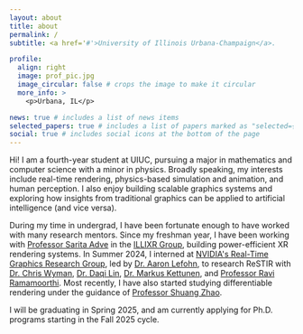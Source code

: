 ```yaml
---
layout: about
title: about
permalink: /
subtitle: <a href='#'>University of Illinois Urbana-Champaign</a>.

profile:
  align: right
  image: prof_pic.jpg
  image_circular: false # crops the image to make it circular
  more_info: >
    <p>Urbana, IL</p>

news: true # includes a list of news items
selected_papers: true # includes a list of papers marked as "selected={true}"
social: true # includes social icons at the bottom of the page
---
```


Hi! I am a fourth-year student at UIUC, pursuing a major in mathematics and computer science with a minor in physics. Broadly speaking, my interests include real-time rendering, physics-based simulation and animation, and human perception. I also enjoy building scalable graphics systems and exploring how insights from traditional graphics can be applied to artificial intelligence (and vice versa).

During my time in undergrad, I have been fortunate enough to have worked with many research mentors. Since my freshman year, I have been working with [Professor Sarita Adve](https://sadve.cs.illinois.edu/) in the [ILLIXR Group](https://illixr.org/), building power-efficient XR rendering systems. In Summer 2024, I interned at [NVIDIA's Real-Time Graphics Research Group](https://research.nvidia.com/labs/rtr/), led by [Dr. Aaron Lefohn](https://research.nvidia.com/labs/rtr/author/aaron-lefohn/), to research ReSTIR with [Dr. Chris Wyman](https://cwyman.org/), [Dr. Daqi Lin](https://dqlin.xyz/), [Dr. Markus Kettunen](https://research.nvidia.com/labs/rtr/author/markus-kettunen/), and [Professor Ravi Ramamoorthi](https://cseweb.ucsd.edu/~ravir/). Most recently, I have also started studying differentiable rendering under the guidance of [Professor Shuang Zhao](https://shuangz.com/).

I will be graduating in Spring 2025, and am currently applying for Ph.D. programs starting in the Fall 2025 cycle.
